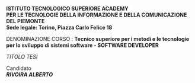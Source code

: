**ISTITUTO TECNOLOGICO SUPERIORE ACADEMY**  
**PER LE TECNOLOGIE DELLA INFORMAZIONE E DELLA COMUNICAZIONE**  
**DEL PIEMONTE**  
**Sede legale: Torino, Piazza Carlo Felice 18**  
 	

DENOMINAZIONE CORSO : **Tecnico superiore per i metodi e le tecnologie per lo sviluppo di sistemi software \- SOFTWARE DEVELOPER** 

*TITOLO TESI*

Candidato  
***RIVOIRA ALBERTO***
